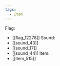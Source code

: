 ```yaml
---
tags:
  - Item
---
```

Flag:
- [[flag_12278]]
Sound:
- [[sound_43]]
- [[sound_17]]
- [[sound_44]]
Item:
- [[item_515]]
